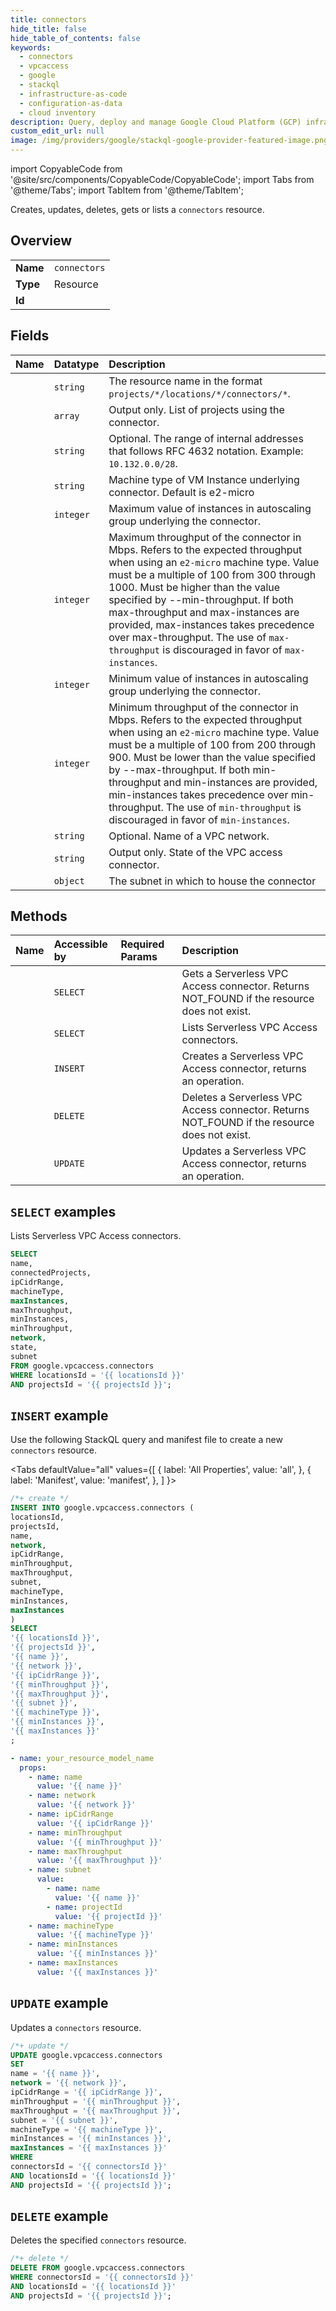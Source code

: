 ```yaml
---
title: connectors
hide_title: false
hide_table_of_contents: false
keywords:
  - connectors
  - vpcaccess
  - google
  - stackql
  - infrastructure-as-code
  - configuration-as-data
  - cloud inventory
description: Query, deploy and manage Google Cloud Platform (GCP) infrastructure and resources using SQL
custom_edit_url: null
image: /img/providers/google/stackql-google-provider-featured-image.png
---
```


import CopyableCode from '@site/src/components/CopyableCode/CopyableCode';
import Tabs from '@theme/Tabs';
import TabItem from '@theme/TabItem';

Creates, updates, deletes, gets or lists a <code>connectors</code> resource.

## Overview
<table><tbody>
<tr><td><b>Name</b></td><td><code>connectors</code></td></tr>
<tr><td><b>Type</b></td><td>Resource</td></tr>
<tr><td><b>Id</b></td><td><CopyableCode code="google.vpcaccess.connectors" /></td></tr>
</tbody></table>

## Fields
| Name | Datatype | Description |
|:-----|:---------|:------------|
| <CopyableCode code="name" /> | `string` | The resource name in the format `projects/*/locations/*/connectors/*`. |
| <CopyableCode code="connectedProjects" /> | `array` | Output only. List of projects using the connector. |
| <CopyableCode code="ipCidrRange" /> | `string` | Optional. The range of internal addresses that follows RFC 4632 notation. Example: `10.132.0.0/28`. |
| <CopyableCode code="machineType" /> | `string` | Machine type of VM Instance underlying connector. Default is e2-micro |
| <CopyableCode code="maxInstances" /> | `integer` | Maximum value of instances in autoscaling group underlying the connector. |
| <CopyableCode code="maxThroughput" /> | `integer` | Maximum throughput of the connector in Mbps. Refers to the expected throughput when using an `e2-micro` machine type. Value must be a multiple of 100 from 300 through 1000. Must be higher than the value specified by --min-throughput. If both max-throughput and max-instances are provided, max-instances takes precedence over max-throughput. The use of `max-throughput` is discouraged in favor of `max-instances`. |
| <CopyableCode code="minInstances" /> | `integer` | Minimum value of instances in autoscaling group underlying the connector. |
| <CopyableCode code="minThroughput" /> | `integer` | Minimum throughput of the connector in Mbps. Refers to the expected throughput when using an `e2-micro` machine type. Value must be a multiple of 100 from 200 through 900. Must be lower than the value specified by --max-throughput. If both min-throughput and min-instances are provided, min-instances takes precedence over min-throughput. The use of `min-throughput` is discouraged in favor of `min-instances`. |
| <CopyableCode code="network" /> | `string` | Optional. Name of a VPC network. |
| <CopyableCode code="state" /> | `string` | Output only. State of the VPC access connector. |
| <CopyableCode code="subnet" /> | `object` | The subnet in which to house the connector |

## Methods
| Name | Accessible by | Required Params | Description |
|:-----|:--------------|:----------------|:------------|
| <CopyableCode code="get" /> | `SELECT` | <CopyableCode code="connectorsId, locationsId, projectsId" /> | Gets a Serverless VPC Access connector. Returns NOT_FOUND if the resource does not exist. |
| <CopyableCode code="list" /> | `SELECT` | <CopyableCode code="locationsId, projectsId" /> | Lists Serverless VPC Access connectors. |
| <CopyableCode code="create" /> | `INSERT` | <CopyableCode code="locationsId, projectsId" /> | Creates a Serverless VPC Access connector, returns an operation. |
| <CopyableCode code="delete" /> | `DELETE` | <CopyableCode code="connectorsId, locationsId, projectsId" /> | Deletes a Serverless VPC Access connector. Returns NOT_FOUND if the resource does not exist. |
| <CopyableCode code="patch" /> | `UPDATE` | <CopyableCode code="connectorsId, locationsId, projectsId" /> | Updates a Serverless VPC Access connector, returns an operation. |

## `SELECT` examples

Lists Serverless VPC Access connectors.

```sql
SELECT
name,
connectedProjects,
ipCidrRange,
machineType,
maxInstances,
maxThroughput,
minInstances,
minThroughput,
network,
state,
subnet
FROM google.vpcaccess.connectors
WHERE locationsId = '{{ locationsId }}'
AND projectsId = '{{ projectsId }}'; 
```

## `INSERT` example

Use the following StackQL query and manifest file to create a new <code>connectors</code> resource.

<Tabs
    defaultValue="all"
    values={[
        { label: 'All Properties', value: 'all', },
        { label: 'Manifest', value: 'manifest', },
    ]
}>
<TabItem value="all">

```sql
/*+ create */
INSERT INTO google.vpcaccess.connectors (
locationsId,
projectsId,
name,
network,
ipCidrRange,
minThroughput,
maxThroughput,
subnet,
machineType,
minInstances,
maxInstances
)
SELECT 
'{{ locationsId }}',
'{{ projectsId }}',
'{{ name }}',
'{{ network }}',
'{{ ipCidrRange }}',
'{{ minThroughput }}',
'{{ maxThroughput }}',
'{{ subnet }}',
'{{ machineType }}',
'{{ minInstances }}',
'{{ maxInstances }}'
;
```
</TabItem>
<TabItem value="manifest">

```yaml
- name: your_resource_model_name
  props:
    - name: name
      value: '{{ name }}'
    - name: network
      value: '{{ network }}'
    - name: ipCidrRange
      value: '{{ ipCidrRange }}'
    - name: minThroughput
      value: '{{ minThroughput }}'
    - name: maxThroughput
      value: '{{ maxThroughput }}'
    - name: subnet
      value:
        - name: name
          value: '{{ name }}'
        - name: projectId
          value: '{{ projectId }}'
    - name: machineType
      value: '{{ machineType }}'
    - name: minInstances
      value: '{{ minInstances }}'
    - name: maxInstances
      value: '{{ maxInstances }}'

```
</TabItem>
</Tabs>

## `UPDATE` example

Updates a <code>connectors</code> resource.

```sql
/*+ update */
UPDATE google.vpcaccess.connectors
SET 
name = '{{ name }}',
network = '{{ network }}',
ipCidrRange = '{{ ipCidrRange }}',
minThroughput = '{{ minThroughput }}',
maxThroughput = '{{ maxThroughput }}',
subnet = '{{ subnet }}',
machineType = '{{ machineType }}',
minInstances = '{{ minInstances }}',
maxInstances = '{{ maxInstances }}'
WHERE 
connectorsId = '{{ connectorsId }}'
AND locationsId = '{{ locationsId }}'
AND projectsId = '{{ projectsId }}';
```

## `DELETE` example

Deletes the specified <code>connectors</code> resource.

```sql
/*+ delete */
DELETE FROM google.vpcaccess.connectors
WHERE connectorsId = '{{ connectorsId }}'
AND locationsId = '{{ locationsId }}'
AND projectsId = '{{ projectsId }}';
```
